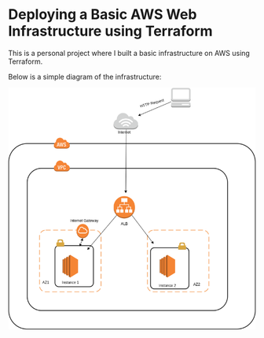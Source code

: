 # Deploying a Basic AWS Web Infrastructure using Terraform

This is a personal project where I built a basic infrastructure on AWS using Terraform.

Below is a simple diagram of the infrastructure:


![Preview-Screens](https://github.com/reisstech/basic-aws-terraform-web-infrastructure/blob/main/diagram.png)
